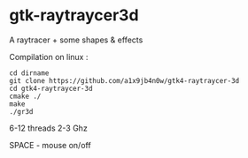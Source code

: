 # gtk-raytraycer3d

A raytracer + some shapes & effects

Compilation on linux :

    cd dirname
    git clone https://github.com/a1x9jb4n0w/gtk4-raytraycer-3d
    cd gtk4-raytraycer-3d
    cmake ./
    make
    ./gr3d 


6-12 threads 2-3 Ghz

SPACE - mouse on/off
